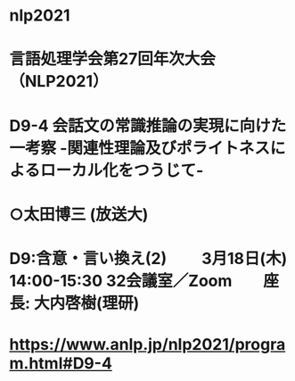 # nlp2021
# 言語処理学会第27回年次大会（NLP2021）

# D9-4	会話文の常識推論の実現に向けた一考察 -関連性理論及びポライトネスによるローカル化をつうじて-
# ○太田博三 (放送大)

# D9:含意・言い換え(2) 　　3月18日(木) 14:00-15:30   32会議室／Zoom　　座長: 大内啓樹(理研)

# https://www.anlp.jp/nlp2021/program.html#D9-4
